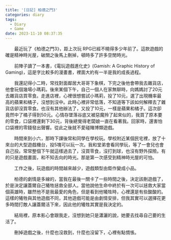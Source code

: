 ```yaml
---
title: '[日記] 柏德之門3'
categories: diary
tags:
  - Diary
  - Game
date: 2023-11-10 08:37:35
---
```



　　最近玩了《柏德之門3》，距上次玩 RPG已經不曉得多少年前了。這款遊戲的確是精神時光屋，破關之後馬上刪掉，頓時多了許多空閒時光。

<!-- more -->

　　前陣子讀了一本書，《電玩遊戲進化史》(Gamish: A Graphic History of Gaming)，這是字比較多的漫畫書，裡面大約有一半是我的成長過程。

　　我還記得小二時，常找對面鄰居大哥哥下象棋，下完之後他會帶我去雜貨店，他會玩個幾場小瑪莉。後來某個下午，自己一個人在家無聊時，向媽媽討了20元去雜貨店買零食。走進店裡，心裡很想嘗試小瑪莉，投了10元，選了出現機率最高的蘋果和橘子，沒想到沒中。此時心裡非常低落，不知道等下該如何解釋去了雜貨店卻沒買零食。也沒有其他辦法了，又投了10元，一樣是蘋果和橘子。這次卻竟然中了橘子得到50元。心情存墜落谷底又被惡魔拎了起來似的，我買了原本要的零食，口袋裡還剩下30元，背後總覺得老闆娘一直在看著我。回家時，還害怕口袋裡的零錢發出聲響。從此之後就不愛碰賭博類遊戲。

　　時間來到小六，那時下課後常和同學在學校玩。學校附近某個民宅裡，放了十來台的大型遊戲機台，投5塊可以玩一次。我和堂弟會看同學玩，等了一會兒也會自己投。常常整個下午就這樣過去了，沒買零食，沒打到球，也沒有野外探險。有的只是遊戲畫面，和不知去向的時光。那是第一次感受到精神時光屋的可怕。

　　工作之後，玩遊戲的時間越來越少，遊戲類型由鉅作變成小品。

　　柏德的劇情是多線的，當我在最後一關卡了一些時間之後，決定該刪遊戲了，於是決定讓蓋爾自己犧牲拯救全部人。當他說他生命中終於有一次可以拯救大家當個英雄時，雖然他不是我最愛的角色，但是看到他犧牲時，心裡還是有些酸酸的。這樣的犧牲與其他遊戲不同，其他遊戲可能是由劇情安排，但我其實可以選擇花更多時間打敵人讓蓋爾活下來，因此他的犧牲其實是我決定的。

　　結局裡，原本影心會跟我走，沒想到她只是瀟灑的說，她要去找尋自己要的生活了。

　　刪掉遊戲之後，什麼也沒救到，什麼也沒留下，心裡有點惆悵。
